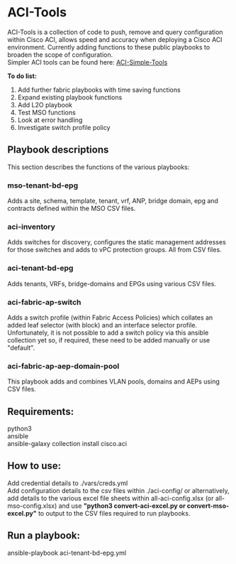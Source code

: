 # ACI-Tools  
ACI-Tools is a collection of code to push, remove and query configuration within Cisco ACI, allows speed and accuracy when deploying a Cisco ACI environment. Currently adding functions to these public playbooks to broaden the scope of configuration.  
Simpler ACI tools can be found here: [ACI-Simple-Tools](https://github.com/Timothy-Lloyd/aci-simple-tools "aci-simple-tools")  

**To do list:**  
1. Add further fabric playbooks with time saving functions
2. Expand existing playbook functions
3. Add L2O playbook
4. Test MSO functions
5. Look at error handling
6. Investigate switch profile policy

## Playbook descriptions
This section describes the functions of the various playbooks:  
### mso-tenant-bd-epg
Adds a site, schema, template, tenant, vrf, ANP, bridge domain, epg and contracts defined within the MSO CSV files.
### aci-inventory
Adds switches for discovery, configures the static management addresses for those switches and adds to vPC protection groups. All from CSV files.  
### aci-tenant-bd-epg
Adds tenants, VRFs, bridge-domains and EPGs using various CSV files.  
### aci-fabric-ap-switch
Adds a switch profile (within Fabric Access Policies) which collates an added leaf selector (with block) and an interface selector profile. Unfortunately, it is not possible to add a switch policy via this ansible collection yet so, if required, these need to be added manually or use "default".  
### aci-fabric-ap-aep-domain-pool
This playbook adds and combines VLAN pools, domains and AEPs using CSV files.

## Requirements:
python3  
ansible  
ansible-galaxy collection install cisco.aci  

## How to use:
Add credential details to ./vars/creds.yml  
Add configuration details to the csv files within ./aci-config/ or alternatively, add details to the various excel file sheets within all-aci-config.xlsx (or all-mso-config.xlsx) and use **"python3 convert-aci-excel.py or convert-mso-excel.py"** to output to the CSV files required to run playbooks.  

## Run a playbook:
ansible-playbook aci-tenant-bd-epg.yml  
